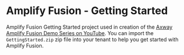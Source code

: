 # Amplify Fusion - Getting Started

Amplify Fusion Getting Started project used in creation of the [Axway Amplify Fusion Demo Series on YouTube](https://www.youtube.com/playlist?list=PLSlCpG9zsECp6eGdEr4rH2Ig86b0g14U-). You can import the `GettingStarted.zip` zip file into your tenant to help you get started with Amplify Fusion.